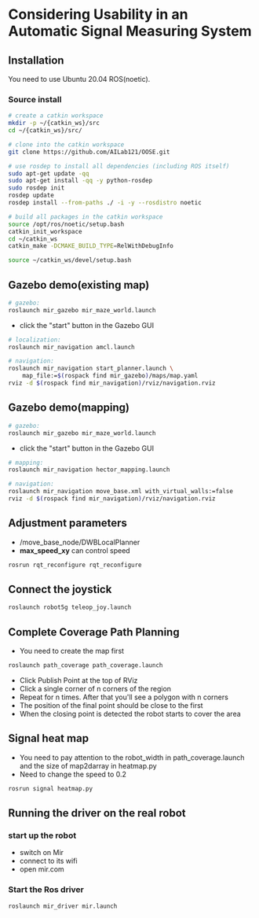 # Considering Usability in an Automatic Signal Measuring System
## Installation
You need to use Ubuntu 20.04 ROS(noetic).

### Source install
```bash
# create a catkin workspace
mkdir -p ~/{catkin_ws}/src
cd ~/{catkin_ws}/src/

# clone into the catkin workspace
git clone https://github.com/AILab121/OOSE.git

# use rosdep to install all dependencies (including ROS itself)
sudo apt-get update -qq
sudo apt-get install -qq -y python-rosdep
sudo rosdep init
rosdep update
rosdep install --from-paths ./ -i -y --rosdistro noetic

# build all packages in the catkin workspace
source /opt/ros/noetic/setup.bash
catkin_init_workspace
cd ~/catkin_ws
catkin_make -DCMAKE_BUILD_TYPE=RelWithDebugInfo

source ~/catkin_ws/devel/setup.bash
```

## Gazebo demo(existing map)
```bash
# gazebo:
roslaunch mir_gazebo mir_maze_world.launch
```
- click the "start" button in the Gazebo GUI
```bash
# localization:
roslaunch mir_navigation amcl.launch

# navigation:
roslaunch mir_navigation start_planner.launch \
    map_file:=$(rospack find mir_gazebo)/maps/map.yaml
rviz -d $(rospack find mir_navigation)/rviz/navigation.rviz
```

## Gazebo demo(mapping)
```bash
# gazebo:
roslaunch mir_gazebo mir_maze_world.launch
```
- click the "start" button in the Gazebo GUI
```bash
# mapping:
roslaunch mir_navigation hector_mapping.launch

# navigation:
roslaunch mir_navigation move_base.xml with_virtual_walls:=false
rviz -d $(rospack find mir_navigation)/rviz/navigation.rviz
```

## Adjustment parameters
- /move_base_node/DWBLocalPlanner
- **max_speed_xy** can control speed
```bash
rosrun rqt_reconfigure rqt_reconfigure
```

## Connect the joystick
```bash
roslaunch robot5g teleop_joy.launch
```

## Complete Coverage Path Planning
- You need to create the map first

```bash
roslaunch path_coverage path_coverage.launch
```
- Click Publish Point at the top of RViz
- Click a single corner of n corners of the region
- Repeat for n times. After that you'll see a polygon with n corners
- The position of the final point should be close to the first
- When the closing point is detected the robot starts to cover the area

## Signal heat map
- You need to pay attention to the robot_width in path_coverage.launch and the size of map2darray in heatmap.py
- Need to change the speed to 0.2
```bash
rosrun signal heatmap.py 
```

## Running the driver on the real robot
### start up the robot
- switch on Mir
- connect to its wifi
- open mir.com

### Start the Ros driver
```bash
roslaunch mir_driver mir.launch
```
